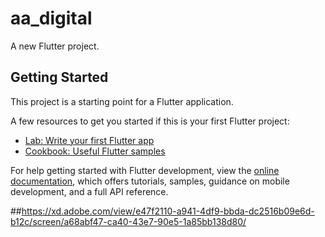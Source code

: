 # aa_digital

A new Flutter project.

## Getting Started

This project is a starting point for a Flutter application.

A few resources to get you started if this is your first Flutter project:

- [Lab: Write your first Flutter app](https://docs.flutter.dev/get-started/codelab)
- [Cookbook: Useful Flutter samples](https://docs.flutter.dev/cookbook)

For help getting started with Flutter development, view the
[online documentation](https://docs.flutter.dev/), which offers tutorials,
samples, guidance on mobile development, and a full API reference.

##https://xd.adobe.com/view/e47f2110-a941-4df9-bbda-dc2516b09e6d-b12c/screen/a68abf47-ca40-43e7-90e5-1a85bb138d80/
